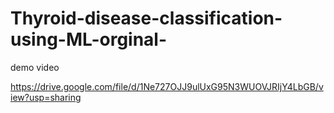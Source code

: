 # Thyroid-disease-classification-using-ML-orginal-

demo video

https://drive.google.com/file/d/1Ne727OJJ9ulUxG95N3WUOVJRIjY4LbGB/view?usp=sharing
